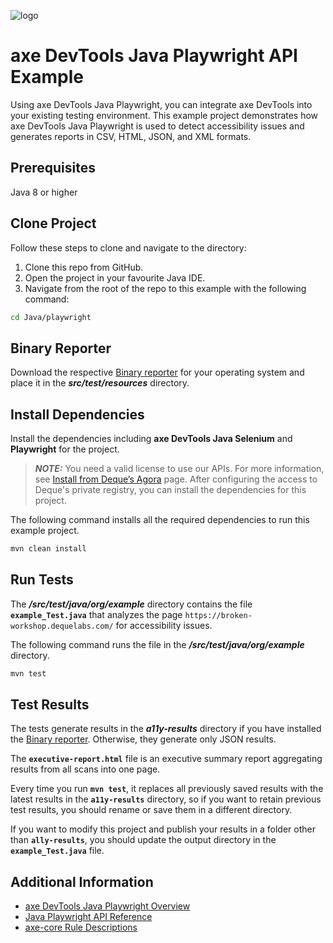 ![logo](./docs/logo-java-playwright.png)

# axe DevTools Java Playwright API Example

Using axe DevTools Java Playwright, you can integrate axe DevTools into your existing testing environment. This example project demonstrates how axe DevTools Java Playwright is used to detect accessibility issues and generates reports in CSV, HTML, JSON, and XML formats.

## Prerequisites

Java 8 or higher

## Clone Project

Follow these steps to clone and navigate to the directory:

1. Clone this repo from GitHub.
2. Open the project in your favourite Java IDE.
3. Navigate from the root of the repo to this example with the following command:

```sh
cd Java/playwright
```

## Binary Reporter

Download the respective [Binary reporter](https://docs.deque.com/devtools-html/4.0.0/en/downloads#binary-reporter) for your operating system and place it in the **_src/test/resources_** directory.

## Install Dependencies

Install the dependencies including **axe DevTools Java Selenium** and **Playwright** for the project.

> **_NOTE:_**
> You need a valid license to use our APIs. For more information, see [Install from Deque’s Agora](https://docs.deque.com/devtools-html/4.0.0/en/java-install-agora) page. After configuring the access to Deque's private registry, you can install the dependencies for this project.

The following command installs all the required dependencies to run this example project.

```sh
mvn clean install
```

## Run Tests

The **_/src/test/java/org/example_** directory contains the file **`example_Test.java`** that analyzes the page `https://broken-workshop.dequelabs.com/` for accessibility issues.

The following command runs the file in the **_/src/test/java/org/example_** directory.

```sh
mvn test
```

## Test Results

The tests generate results in the **_a11y-results_** directory if you have installed the [Binary reporter](https://docs.deque.com/devtools-html/4.0.0/en/downloads#binary-reporter). Otherwise, they generate only JSON results.

The **`executive-report.html`** file is an executive summary report aggregating results from all scans into one page.

Every time you run **`mvn test`**, it replaces all previously saved results with the latest results in the **`a11y-results`** directory, so if you want to retain previous test results, you should rename or save them in a different directory.

If you want to modify this project and publish your results in a folder other than **`ally-results`**, you should update the output directory in the **`example_Test.java`** file.

## Additional Information

- [axe DevTools Java Playwright Overview](https://docs.deque.com/devtools-html/4.0.0/en/java-test-playwright)
- [Java Playwright API Reference](https://docs.deque.com/devtools-html/4.0.0/en/java-api-playwright)
- [axe-core Rule Descriptions](https://github.com/dequelabs/axe-core/blob/master/doc/rule-descriptions.md)
